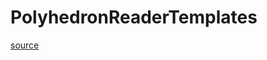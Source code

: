 # PolyhedronReaderTemplates

[source](github.com/OpenFOAM-jp/OpenFOAM-utilities-tutorials-jp/blob/master/v1906/surface/surfaceBooleanFeatures/PolyhedronReader/PolyhedronReaderTemplates.C/PolyhedronReaderTemplates.C)



